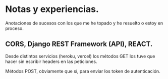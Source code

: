 # Notas y experiencias.

Anotaciones de sucesos con los que me he topado y he resuelto o estoy en proceso.


## CORS, Django REST Framework (API), REACT.

Desde distintos servicios (heroku, vercel) los métodos GET los tuve que hacer sin escribir headers en las peticiones.

Métodos POST, obviamente que sí, para enviar los token de autenticación.


## 
